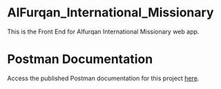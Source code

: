 # AlFurqan_International_Missionary
This is the Front End for Alfurqan International Missionary web app.
# Postman Documentation
Access the published Postman documentation for this project [here](https://documenter.getpostman.com/view/25879868/2sAYJ4ig6X).
